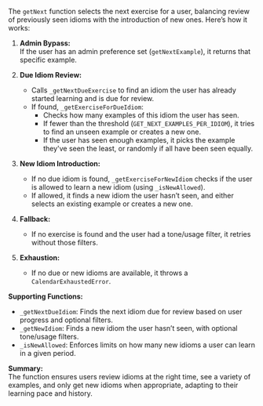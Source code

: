 The `getNext` function selects the next exercise for a user, balancing review of previously seen idioms with the introduction of new ones. Here’s how it works:

1. **Admin Bypass:**  
   If the user has an admin preference set (`getNextExample`), it returns that specific example.

2. **Due Idiom Review:**  
   - Calls `_getNextDueExercise` to find an idiom the user has already started learning and is due for review.
   - If found, `_getExerciseForDueIdiom`:
     - Checks how many examples of this idiom the user has seen.
     - If fewer than the threshold (`GET_NEXT_EXAMPLES_PER_IDIOM`), it tries to find an unseen example or creates a new one.
     - If the user has seen enough examples, it picks the example they've seen the least, or randomly if all have been seen equally.

3. **New Idiom Introduction:**  
   - If no due idiom is found, `_getExerciseForNewIdiom` checks if the user is allowed to learn a new idiom (using `_isNewAllowed`).
   - If allowed, it finds a new idiom the user hasn’t seen, and either selects an existing example or creates a new one.

4. **Fallback:**  
   - If no exercise is found and the user had a tone/usage filter, it retries without those filters.

5. **Exhaustion:**  
   - If no due or new idioms are available, it throws a `CalendarExhaustedError`.

**Supporting Functions:**
- `_getNextDueIdiom`: Finds the next idiom due for review based on user progress and optional filters.
- `_getNewIdiom`: Finds a new idiom the user hasn’t seen, with optional tone/usage filters.
- `_isNewAllowed`: Enforces limits on how many new idioms a user can learn in a given period.

**Summary:**  
The function ensures users review idioms at the right time, see a variety of examples, and only get new idioms when appropriate, adapting to their learning pace and history.
